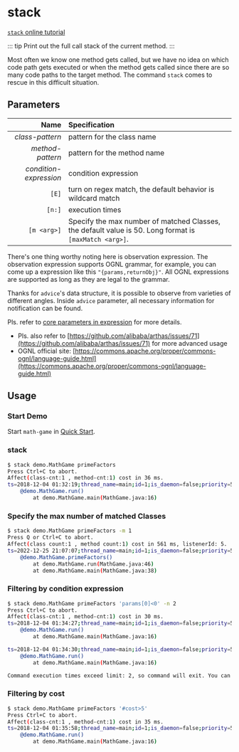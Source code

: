 # stack

[`stack` online tutorial](https://arthas.aliyun.com/doc/arthas-tutorials.html?language=en&id=stack)

::: tip
Print out the full call stack of the current method.
:::

Most often we know one method gets called, but we have no idea on which code path gets executed or when the method gets called since there are so many code paths to the target method. The command `stack` comes to rescue in this difficult situation.

## Parameters

|                   Name | Specification                                                                                          |
| ---------------------: | :----------------------------------------------------------------------------------------------------- |
|        _class-pattern_ | pattern for the class name                                                                             |
|       _method-pattern_ | pattern for the method name                                                                            |
| _condition-expression_ | condition expression                                                                                   |
|                  `[E]` | turn on regex match, the default behavior is wildcard match                                            |
|                 `[n:]` | execution times                                                                                        |
|            `[m <arg>]` | Specify the max number of matched Classes, the default value is 50. Long format is `[maxMatch <arg>]`. |

There's one thing worthy noting here is observation expression. The observation expression supports OGNL grammar, for example, you can come up a expression like this `"{params,returnObj}"`. All OGNL expressions are supported as long as they are legal to the grammar.

Thanks for `advice`'s data structure, it is possible to observe from varieties of different angles. Inside `advice` parameter, all necessary information for notification can be found.

Pls. refer to [core parameters in expression](advice-class.md) for more details.

- Pls. also refer to [https://github.com/alibaba/arthas/issues/71](https://github.com/alibaba/arthas/issues/71) for more advanced usage
- OGNL official site: [https://commons.apache.org/proper/commons-ognl/language-guide.html](https://commons.apache.org/proper/commons-ognl/language-guide.html)

## Usage

### Start Demo

Start `math-game` in [Quick Start](quick-start.md).

### stack

```bash
$ stack demo.MathGame primeFactors
Press Ctrl+C to abort.
Affect(class-cnt:1 , method-cnt:1) cost in 36 ms.
ts=2018-12-04 01:32:19;thread_name=main;id=1;is_daemon=false;priority=5;TCCL=sun.misc.Launcher$AppClassLoader@3d4eac69
    @demo.MathGame.run()
        at demo.MathGame.main(MathGame.java:16)
```

### Specify the max number of matched Classes

```bash
$ stack demo.MathGame primeFactors -m 1
Press Q or Ctrl+C to abort.
Affect(class count:1 , method count:1) cost in 561 ms, listenerId: 5.
ts=2022-12-25 21:07:07;thread_name=main;id=1;is_daemon=false;priority=5;TCCL=sun.misc.Launcher$AppClassLoader@b4aac2
    @demo.MathGame.primeFactors()
        at demo.MathGame.run(MathGame.java:46)
        at demo.MathGame.main(MathGame.java:38)
```

### Filtering by condition expression

```bash
$ stack demo.MathGame primeFactors 'params[0]<0' -n 2
Press Ctrl+C to abort.
Affect(class-cnt:1 , method-cnt:1) cost in 30 ms.
ts=2018-12-04 01:34:27;thread_name=main;id=1;is_daemon=false;priority=5;TCCL=sun.misc.Launcher$AppClassLoader@3d4eac69
    @demo.MathGame.run()
        at demo.MathGame.main(MathGame.java:16)

ts=2018-12-04 01:34:30;thread_name=main;id=1;is_daemon=false;priority=5;TCCL=sun.misc.Launcher$AppClassLoader@3d4eac69
    @demo.MathGame.run()
        at demo.MathGame.main(MathGame.java:16)

Command execution times exceed limit: 2, so command will exit. You can set it with -n option.
```

### Filtering by cost

```bash
$ stack demo.MathGame primeFactors '#cost>5'
Press Ctrl+C to abort.
Affect(class-cnt:1 , method-cnt:1) cost in 35 ms.
ts=2018-12-04 01:35:58;thread_name=main;id=1;is_daemon=false;priority=5;TCCL=sun.misc.Launcher$AppClassLoader@3d4eac69
    @demo.MathGame.run()
        at demo.MathGame.main(MathGame.java:16)
```
